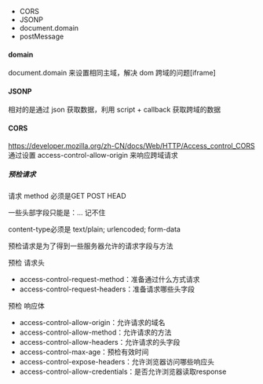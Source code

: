 
- CORS
- JSONP
- document.domain
- postMessage

#### domain
document.domain 来设置相同主域，解决 dom 跨域的问题[iframe]

#### JSONP
相对的是通过 json 获取数据，利用 script + callback 获取跨域的数据

#### CORS
https://developer.mozilla.org/zh-CN/docs/Web/HTTP/Access_control_CORS
通过设置 access-control-allow-origin 来响应跨域请求

##### 预检请求
请求 method 必须是GET POST HEAD

一些头部字段只能是：... 记不住

content-type必须是 text/plain; urlencoded; form-data

预检请求是为了得到一些服务器允许的请求字段与方法

预检 请求头
- access-control-request-method：准备通过什么方式请求
- access-control-request-headers：准备请求哪些头字段

预检 响应体
- access-control-allow-origin：允许请求的域名
- access-control-allow-method：允许请求的方法
- access-control-allow-headers：允许请求的头字段
- access-control-max-age：预检有效时间
- access-control-expose-headers：允许浏览器访问哪些响应头
- access-control-allow-credentials：是否允许浏览器读取response
